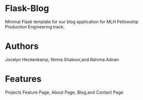 # Flask-Blog
Minimal Flask template for our blog application for MLH Fellowship Production Engineering track.
 
# Authors
Jocelyn Heckenkamp,
Nimra Shakoor,and
Rahima Adnan 

# Features 
Projects Feature Page, 
About Page,
Blog,and 
Contact Page

